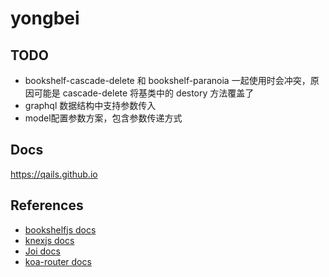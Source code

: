 # yongbei

## TODO
- bookshelf-cascade-delete 和 bookshelf-paranoia 一起使用时会冲突，原因可能是 cascade-delete 将基类中的 destory 方法覆盖了
- graphql 数据结构中支持参数传入
- model配置参数方案，包含参数传递方式

## Docs
https://qails.github.io

## References

- [bookshelfjs docs](http://bookshelfjs.org)
- [knexjs docs](http://knexjs.org)
- [Joi docs](https://github.com/hapijs/joi)
- [koa-router docs](https://github.com/alexmingoia/koa-router)
